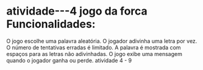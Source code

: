 # atividade---4 jogo da forca Funcionalidades: 
O jogo escolhe uma palavra aleatória.
O jogador adivinha uma letra por vez.
O número de tentativas erradas é limitado.
A palavra é mostrada com espaços para as letras não adivinhadas.
O jogo exibe uma mensagem quando o jogador ganha ou perde.
atividade 4 - 9
